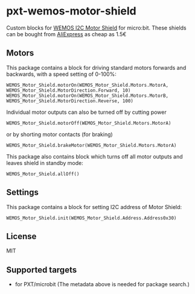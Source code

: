 # pxt-wemos-motor-shield

Custom blocks for [WEMOS I2C Motor Shield](https://wiki.wemos.cc/products:d1_mini_shields:motor_shield) for micro:bit. These shields can be bought from [AliExpress](https://www.aliexpress.com/wholesale?catId=0&SearchText=I2C+Motor+Shield+TB6612FNG) as cheap as 1.5€


## Motors

This package contains a block for driving standard motors forwards and backwards, with a speed setting of 0-100%:
```blocks
WEMOS_Motor_Shield.motorOn(WEMOS_Motor_Shield.Motors.MotorA, WEMOS_Motor_Shield.MotorDirection.Forward, 10)
WEMOS_Motor_Shield.motorOn(WEMOS_Motor_Shield.Motors.MotorB, WEMOS_Motor_Shield.MotorDirection.Reverse, 100)
```
Individual motor outputs can also be turned off by cutting power
```blocks
WEMOS_Motor_Shield.motorOff(WEMOS_Motor_Shield.Motors.MotorA)
```
or by shorting motor contacts (for braking)
```blocks
WEMOS_Motor_Shield.brakeMotor(WEMOS_Motor_Shield.Motors.MotorA)
```
This package also contains block which turns off all motor outputs and leaves shield in standby mode:
```blocks
WEMOS_Motor_Shield.allOff()
```

## Settings

This package contains a block for setting I2C address of Motor Shield:
```blocks
WEMOS_Motor_Shield.init(WEMOS_Motor_Shield.Address.Address0x30)
```

## License

MIT

## Supported targets

* for PXT/microbit
(The metadata above is needed for package search.)

